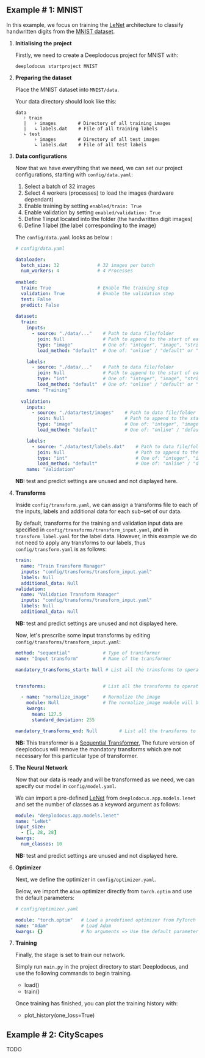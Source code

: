 ## Example # 1: MNIST

In this example, we focus on training the [LeNet](http://yann.lecun.com/exdb/publis/pdf/lecun-01a.pdf) architecture to classify handwritten digits from the [MNIST dataset](http://yann.lecun.com/exdb/mnist/).

1. **Initialising the project**

    Firstly, we need to create a Deeplodocus project for MNIST with:

    ```text
    deeplodocus startproject MNIST
    ```
    
2. **Preparing the dataset**

    Place the MNIST dataset into `MNIST/data`.
    
    Your data directory should look like this:
    ```text
    data
       ⊦ train
       |   ⊦ images        # Directory of all training images
       |   ∟ labels.dat    # File of all training labels
       ∟ test
           ⊦ images        # Directory of all test images
           ∟ labels.dat    # File of all test labels
    ```

3. **Data configurations**

    Now that we have everything that we need, we can set our project configurations, starting with `config/data.yaml`:
 
    1. Select a batch of 32 images
    2. Select 4 workers (processes) to load the images (hardware dependant)
    3. Enable training by setting `enabled/train: True`
    4. Enable validation by setting `enabled/validation: True`
    5. Define 1 input located into the folder (the handwritten digit images)
    6. Define 1 label (the label corresponding to the image)

    The `config/data.yaml` looks as below :

    ```yaml
    # config/data.yaml
    
    dataloader:
      batch_size: 32              # 32 images per batch
      num_workers: 4              # 4 Processes
      
    enabled:
      train: True                 # Enable The training step
      validation: True            # Enable the validation step
      test: False
      predict: False
      
    dataset:
      train:
        inputs:
          - source: "./data/..."    # Path to data file/folder
            join: Null              # Path to append to the start of each data item
            type: "image"           # One of: "integer", "image", "string", "float", "np-array", "bool", "video", "audio"
            load_method: "default"  # One of: "online" / "default" or "offline"
    
        labels:
          - source: "./data/..."    # Path to data file/folder
            join: Null              # Path to append to the start of each data item
            type: "int"             # One of: "integer", "image", "string", "float", "np-array", "bool", "video", "audio"
            load_method: "default"  # One of: "online" / "default" or "offline"
        name: "Training"
        
      validation:
        inputs:
          - source: "./data/test/images"    # Path to data file/folder
            join: Null                      # Path to append to the start of each data item
            type: "image"                   # One of: "integer", "image", "string", "float", "np-array", "bool", "video", "audio"
            load_method: "default"          # One of: "online" / "default" or "offline"
    
        labels:
          - source: "./data/test/labels.dat"    # Path to data file/folder
            join: Null                          # Path to append to the start of each data item
            type: "int"                         # One of: "integer", "image", "string", "float", "np-array", "bool", "video", "audio"
            load_method: "default"              # One of: "online" / "default" or "offline"
        name: "Validation"
    ```

    **NB:** test and predict settings are unused and not displayed here.

4. **Transforms**

    Inside `config/transform.yaml`, we can assign a transforms file to each of the inputs, labels and additional data for each sub-set of our data. 
    
    By default, transforms for the training and validation input data are specified in `config/transforms/transform_input.yaml`, and in `transform_label.yaml` for the label data. 
    However, in this example we do not need to apply any transforms to our labels, thus `config/transform.yaml` is as follows: 

    ```yaml
    train:
      name: "Train Transform Manager"
      inputs: "config/transforms/transform_input.yaml"
      labels: Null
      additional_data: Null
    validation:
      name: "Validation Transform Manager"
      inputs: "config/transforms/transform_input.yaml"
      labels: Null
      additional_data: Null
    ```
    
    **NB:** test and predict settings are unused and not displayed here.
    
    Now, let's prescribe some input transforms by editing `config/transforms/transform_input.yaml`:

    ```yaml
    method: "sequential"            # Type of transformer
    name: "Input transform"         # Name of the transformer
    
    mandatory_transforms_start: Null # List all the transforms to operate at start
    
    
    transforms:                     # List all the transforms to operate
    
      - name: "normalize_image"     # Normalize the image
        module: Null                # The normalize_image module will be searched automatically by Deeplodocus
        kwargs:
          mean: 127.5
          standard_deviation: 255
    
    mandatory_transforms_end: Null        # List all the transforms to operate at the end
    ```

    **NB:** This transformer is a [Sequential Transformer](deeplodocus.org/en/master/transformer#sequential), The future version of deeplodocus will remove the mandatory transforms which are not necessary for this particular type of transformer.

5. **The Neural Network**

    Now that our data is ready and will be transformed as we need, we can specify our model in `config/model.yaml`.
    
    We can import a pre-defined [LeNet](http://yann.lecun.com/exdb/publis/pdf/lecun-01a.pdf) from `deeplodocus.app.models.lenet` and set the number of classes as a keyword argument as follows:

    ```yaml
    module: "deeplodocus.app.models.lenet"
    name: "LeNet"
    input_size:
      - [1, 28, 28]
    kwargs: 
      num_classes: 10 
    ```
    **NB:** test and predict settings are unused and not displayed here.

6. **Optimizer**

    Next, we define the optimizer in `config/optimizer.yaml`.
    
    Below, we import the `Adam` optimizer directly from `torch.optim` and use the default parameters:
    
    ```yaml
    # config/optimizer.yaml
    
    module: "torch.optim"   # Load a predefined optimizer from PyTorch
    name: "Adam"            # Load Adam
    kwargs: {}              # No arguments => Use the default parameters
    ```
    
7. **Training**
    
    Finally, the stage is set to train our network. 
    
    Simply run `main.py` in the project directory to start Deeplodocus, and use the following commands to begin training.
    
    - load()
    - train()
    
    Once training has finished, you can plot the training history with:
    
    - plot_history(one_loss=True)

## Example # 2: CityScapes

TODO